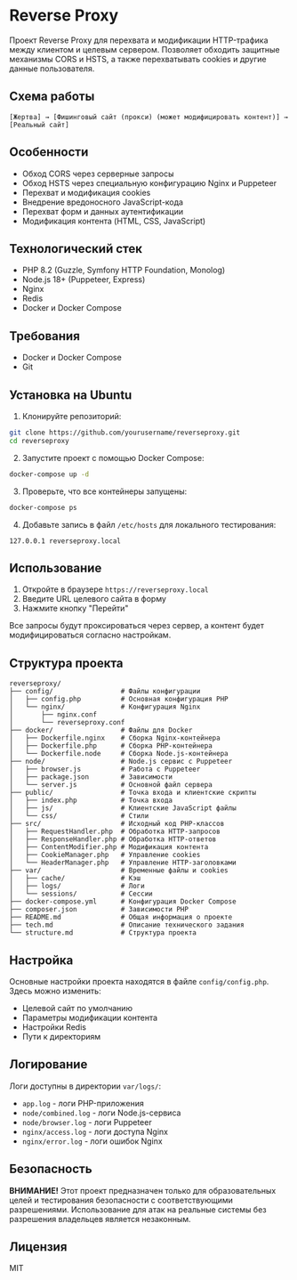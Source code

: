 # Reverse Proxy

Проект Reverse Proxy для перехвата и модификации HTTP-трафика между клиентом и целевым сервером. Позволяет обходить защитные механизмы CORS и HSTS, а также перехватывать cookies и другие данные пользователя.

## Схема работы

```
[Жертва] → [Фишинговый сайт (прокси) (может модифицировать контент)] → [Реальный сайт]
```

## Особенности

- Обход CORS через серверные запросы
- Обход HSTS через специальную конфигурацию Nginx и Puppeteer
- Перехват и модификация cookies
- Внедрение вредоносного JavaScript-кода
- Перехват форм и данных аутентификации
- Модификация контента (HTML, CSS, JavaScript)

## Технологический стек

- PHP 8.2 (Guzzle, Symfony HTTP Foundation, Monolog)
- Node.js 18+ (Puppeteer, Express)
- Nginx
- Redis
- Docker и Docker Compose

## Требования

- Docker и Docker Compose
- Git

## Установка на Ubuntu

1. Клонируйте репозиторий:

```bash
git clone https://github.com/yourusername/reverseproxy.git
cd reverseproxy
```

2. Запустите проект с помощью Docker Compose:

```bash
docker-compose up -d
```

3. Проверьте, что все контейнеры запущены:

```bash
docker-compose ps
```

4. Добавьте запись в файл `/etc/hosts` для локального тестирования:

```
127.0.0.1 reverseproxy.local
```

## Использование

1. Откройте в браузере `https://reverseproxy.local`
2. Введите URL целевого сайта в форму
3. Нажмите кнопку "Перейти"

Все запросы будут проксироваться через сервер, а контент будет модифицироваться согласно настройкам.

## Структура проекта

```
reverseproxy/
├── config/                 # Файлы конфигурации
│   ├── config.php          # Основная конфигурация PHP
│   └── nginx/              # Конфигурация Nginx
│       ├── nginx.conf
│       └── reverseproxy.conf
├── docker/                 # Файлы для Docker
│   ├── Dockerfile.nginx    # Сборка Nginx-контейнера
│   ├── Dockerfile.php      # Сборка PHP-контейнера
│   └── Dockerfile.node     # Сборка Node.js-контейнера
├── node/                   # Node.js сервис с Puppeteer
│   ├── browser.js          # Работа с Puppeteer
│   ├── package.json        # Зависимости
│   └── server.js           # Основной файл сервера
├── public/                 # Точка входа и клиентские скрипты
│   ├── index.php           # Точка входа
│   ├── js/                 # Клиентские JavaScript файлы
│   └── css/                # Стили
├── src/                    # Исходный код PHP-классов
│   ├── RequestHandler.php  # Обработка HTTP-запросов
│   ├── ResponseHandler.php # Обработка HTTP-ответов
│   ├── ContentModifier.php # Модификация контента
│   ├── CookieManager.php   # Управление cookies
│   └── HeaderManager.php   # Управление HTTP-заголовками
├── var/                    # Временные файлы и cookies
│   ├── cache/              # Кэш
│   ├── logs/               # Логи
│   └── sessions/           # Сессии
├── docker-compose.yml      # Конфигурация Docker Compose
├── composer.json           # Зависимости PHP
├── README.md               # Общая информация о проекте
├── tech.md                 # Описание технического задания
└── structure.md            # Структура проекта
```

## Настройка

Основные настройки проекта находятся в файле `config/config.php`. Здесь можно изменить:

- Целевой сайт по умолчанию
- Параметры модификации контента
- Настройки Redis
- Пути к директориям

## Логирование

Логи доступны в директории `var/logs/`:

- `app.log` - логи PHP-приложения
- `node/combined.log` - логи Node.js-сервиса
- `node/browser.log` - логи Puppeteer
- `nginx/access.log` - логи доступа Nginx
- `nginx/error.log` - логи ошибок Nginx

## Безопасность

**ВНИМАНИЕ!** Этот проект предназначен только для образовательных целей и тестирования безопасности с соответствующими разрешениями. Использование для атак на реальные системы без разрешения владельцев является незаконным.

## Лицензия

MIT
